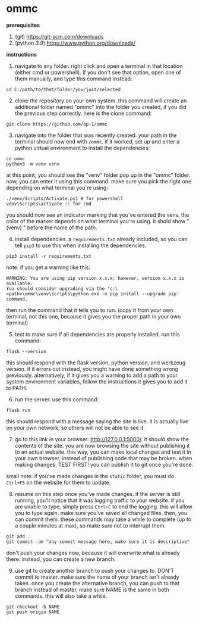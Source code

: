 # ommc

__prerequisites__
1. (git) https://git-scm.com/downloads
2. (python *3.9*) https://www.python.org/downloads/

__instructions__
1. navigate to any folder. right click and open a terminal in that location (either cmd or powershell). if you don't see that option, open one of them manually, and type this command instead:
```
cd C:/path/to/that/folder/you/just/selected
```

2. clone the repository on your own system. this command will create an additional folder named "ommc" into the folder you created, if you did the previous step correctly. here is the clone command:
```
git clone https://github.com/ap-1/ommc
```

3. navigate into the folder that was recently created. your path in the terminal should now end with `/ommc`. if it worked, set up and enter a python virtual environment to install the dependencies:
```
cd ommc
python3 -m venv venv
```
at this point, you should see the "venv" folder pop up in the "ommc" folder. now, you can enter it using this command. make sure you pick the right one depending on what terminal you're using:
```
./venv/Scripts/Activate.ps1 # for powershell
venv\Scripts\activate :: for cmd
```
you should now see an indicator marking that you've entered the venv. the color of the marker depends on what terminal you're using. it shold show "(venv) " before the name of the path.

4. install dependencies. a `requirements.txt` already included, so you can tell `pip3` to use this when installing the dependencies.
```
pip3 install -r requirements.txt
```

note: if you get a warning like this:
```
WARNING: You are using pip version x.x.x; however, version x.x.x is available.
You should consider upgrading via the 'c:\<path>\ommc\venv\scripts\python.exe -m pip install --upgrade pip' command.
```
then run the command that it tells you to run. (copy it from your own terminal, not this one, because it gives you the proper path in your own terminal)

5. test to make sure if all dependencies are properly installed. run this command:
```
flask --version
```
this should respond with the flask version, python version, and werkzeug version. if it errors out instead, you might have done something wrong previously. alternatively, if it gives you a warning to add a path to your system environment variables, follow the instructions it gives you to add it to PATH.

6. run the server. use this command:
```
flask run
```
this should respond with a message saying the site is live. it is actually live on your own network, so others will not be able to see it.

7. go to this link in your browser: http://127.0.0.1:5000/. it should show the contents of the site. you are now browsing the site without publishing it to an actual website. this way, you can make local changes and test it in your own browser, instead of publishing code that may be broken. when making changes, TEST FIRST! you can publish it to git once you're done.

small note: if you've made changes in the `static` folder, you must do `Ctrl+F5` on the website for them to update.

8. resume on this step once you've made changes. if the server is still running, you'll notice that it was logging traffic to your website. if you are unable to type, simply press `Ctrl+C` to end the logging. this will allow you to type again. make sure you've saved all changed files. then, you can commit them. these commands may take a while to complete (up to a couple minutes at max), so make sure not to interrupt them.
```
git add .
git commit -am "any commit message here, make sure it is descriptive"
```

don't push your changes now, because it will overwrite what is already there. instead, you can create a new branch.

9. use git to create another branch to push your changes to. DON'T commit to master. make sure the name of your branch isn't already taken. once you create the alternative branch, you can push to that branch instead of master. make sure NAME is the same in both commands. this will also take a while.
```
git checkout -b NAME
git push origin NAME
```
